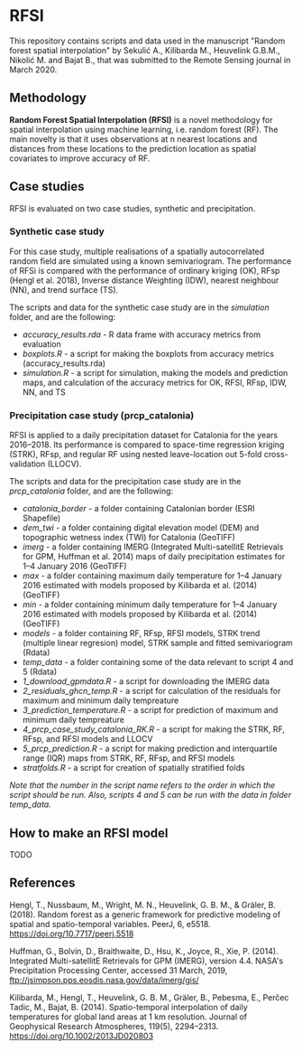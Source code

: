 # RFSI

This repository contains scripts and data used in the manuscript "Random forest spatial interpolation" by Sekulić A., Kilibarda M., Heuvelink G.B.M., Nikolić M. and Bajat B., that was submitted to the Remote Sensing journal in March 2020.

## Methodology

**Random Forest Spatial Interpolation (RFSI)** is a novel methodology for spatial interpolation using machine learning, i.e. random forest (RF). The main novelty is that it uses observations at n nearest locations and distances from these locations to the prediction location as spatial covariates to improve accuracy of RF.

## Case studies

RFSI is evaluated on two case studies, synthetic and precipitation.

### Synthetic case study

For this case study, multiple realisations of a spatially autocorrelated random field are simulated using a known semivariogram. The performance of RFSi is compared with the performance of ordinary kriging (OK), RFsp (Hengl et al. 2018), Inverse distance Weighting (IDW), nearest neighbour (NN), and trend surface (TS). 

The scripts and data for the synthetic case study are in the *simulation* folder, and are the following:
- *accuracy_results.rda* - R data frame with accuracy metrics from evaluation
- *boxplots.R* - a script for making the boxplots from accuracy metrics (accuracy_results.rda)
- *simulation.R* - a script for simulation, making the models and prediction maps, and calculation of the accuracy metrics for OK, RFSI, RFsp, IDW, NN, and TS

### Precipitation case study (prcp_catalonia)

RFSI is applied to a daily precipitation dataset for Catalonia for the years 2016–2018. Its performance is compared to space-time regression kriging (STRK), RFsp, and regular RF using nested leave-location out 5-fold cross-validation (LLOCV).

The scripts and data for the precipitation case study are in the *prcp_catalonia* folder, and are the following:
- *catalonia_border* - a folder containing Catalonian border (ESRI Shapefile)
- *dem_twi* - a folder containing digital elevation model (DEM) and topographic wetness index (TWI) for Catalonia (GeoTIFF)
- *imerg* - a folder containing IMERG (Integrated Multi-satellitE Retrievals for GPM, Huffman et al. 2014) maps of daily precipitation estimates for 1–4 January 2016 (GeoTIFF)
- *max* - a folder containing maximum daily temperature for 1–4 January 2016 estimated with models proposed by Kilibarda et al. (2014) (GeoTIFF)
- *min* - a folder containing minimum daily temperature for 1–4 January 2016 estimated with models proposed by Kilibarda et al. (2014) (GeoTIFF)
- *models* - a folder containing RF, RFsp, RFSI models, STRK trend (multiple linear regresion) model, STRK sample and fitted semivariogram (Rdata)
- *temp_data* - a folder containing some of the data relevant to script 4 and 5 (Rdata)
- *1_download_gpmdata.R* - a script for downloading the IMERG data
- *2_residuals_ghcn_temp.R* - a script for calculation of the residuals for maximum and minimum daily tempreature
- *3_prediction_temperature.R* - a script for prediction of maximum and minimum daily tempreature
- *4_prcp_case_study_catalonia_RK.R* - a script for making the STRK, RF, RFsp, and RFSI models and LLOCV
- *5_prcp_prediction.R* - a script for making prediction and interquartile range (IQR) maps from STRK, RF, RFsp, and RFSI models
- *stratfolds.R* - a script for creation of spatially stratified folds

*Note that the number in the script name refers to the order in which the script should be run. Also, scripts 4 and 5 can be run with the data in folder temp_data.*

## How to make an RFSI model

TODO

## References

Hengl, T., Nussbaum, M., Wright, M. N., Heuvelink, G. B. M., & Gräler, B. (2018). Random forest as a generic framework for predictive modeling of spatial and spatio-temporal variables. PeerJ, 6, e5518. https://doi.org/10.7717/peerj.5518

Huffman, G., Bolvin, D., Braithwaite, D., Hsu, K., Joyce, R., Xie, P. (2014). Integrated Multi-satellitE Retrievals for GPM (IMERG), version 4.4. NASA's Precipitation Processing Center, accessed 31 March, 2019, ftp://jsimpson.pps.eosdis.nasa.gov/data/imerg/gis/

Kilibarda, M., Hengl, T., Heuvelink, G. B. M., Gräler, B., Pebesma, E., Perčec Tadic, M.,  Bajat, B. (2014). Spatio-temporal interpolation of daily temperatures for global land areas at 1 km resolution. Journal of Geophysical Research Atmospheres, 119(5), 2294–2313. https://doi.org/10.1002/2013JD020803